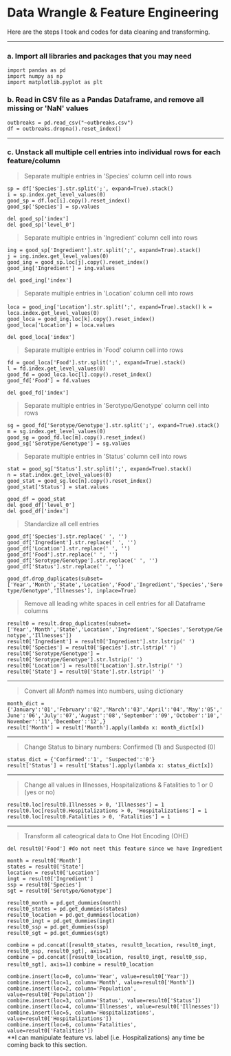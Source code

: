 # Data Wrangle & Feature Engineering

Here are the steps I took and codes for data cleaning and transforming.

---

### a. Import all libraries and packages that you may need

`import pandas as pd`  
`import numpy as np`  
`import matplotlib.pyplot as plt`

### b. Read in CSV file as a Pandas Dataframe, and remove all missing or 'NaN' values

`outbreaks = pd.read_csv("~outbreaks.csv")`  
`df = outbreaks.dropna().reset_index()`  

---

### c. Unstack all multiple cell entries into individual rows for each feature/column

> Separate multiple entries in 'Species' column cell into rows

`sp = df['Species'].str.split(';', expand=True).stack()`  
`i = sp.index.get_level_values(0)`  
`good_sp = df.loc[i].copy().reset_index()`  
`good_sp['Species'] = sp.values`  

`del good_sp['index']`  
`del good_sp['level_0']`  

> Separate multiple entries in 'Ingredient' column cell into rows

`ing = good_sp['Ingredient'].str.split(';', expand=True).stack()`  
`j = ing.index.get_level_values(0)`  
`good_ing = good_sp.loc[j].copy().reset_index()`  
`good_ing['Ingredient'] = ing.values`  

`del good_ing['index']`  

> Separate multiple entries in 'Location' column cell into rows

`loca = good_ing['Location'].str.split(';', expand=True).stack()` 
`k = loca.index.get_level_values(0)`  
`good_loca = good_ing.loc[k].copy().reset_index()`  
`good_loca['Location'] = loca.values`  

`del good_loca['index']`  

> Separate multiple entries in 'Food' column cell into rows

`fd = good_loca['Food'].str.split(';', expand=True).stack()`  
`l = fd.index.get_level_values(0)`  
`good_fd = good_loca.loc[l].copy().reset_index()`  
`good_fd['Food'] = fd.values`  

`del good_fd['index']`  

> Separate multiple entries in 'Serotype/Genotype' column cell into rows

`sg = good_fd['Serotype/Genotype'].str.split(';', expand=True).stack()`  
`m = sg.index.get_level_values(0)`  
`good_sg = good_fd.loc[m].copy().reset_index()`  
`good_sg['Serotype/Genotype'] = sg.values`  

> Separate multiple entries in 'Status' column cell into rows

`stat = good_sg['Status'].str.split(';', expand=True).stack()`  
`n = stat.index.get_level_values(0)`  
`good_stat = good_sg.loc[n].copy().reset_index()`  
`good_stat['Status'] = stat.values`  

`good_df = good_stat`  
`del good_df['level_0']`  
`del good_df['index']`  

> Standardize all cell entries

`good_df['Species'].str.replace(' ', '')`  
`good_df['Ingredient'].str.replace(' ', '')`  
`good_df['Location'].str.replace(' ', '')`  
`good_df['Food'].str.replace(' ', '')`  
`good_df['Serotype/Genotype'].str.replace(' ', '')`  
`good_df['Status'].str.replace(' ', '')`  

`good_df.drop_duplicates(subset=['Year','Month','State','Location','Food','Ingredient','Species','Serotype/Genotype','Illnesses'], inplace=True)`  

> Remove all leading white spaces in cell entries for all Dataframe columns

`result0 = result.drop_duplicates(subset=['Year','Month','State','Location','Ingredient','Species','Serotype/Genotype','Illnesses'])`  
`result0['Ingredient'] = result0['Ingredient'].str.lstrip(' ')`  
`result0['Species'] = result0['Species'].str.lstrip(' ')`  
`result0['Serotype/Genotype'] = result0['Serotype/Genotype'].str.lstrip(' ')`  
`result0['Location'] = result0['Location'].str.lstrip(' ')`  
`result0['State'] = result0['State'].str.lstrip(' ')`  

---

> Convert all *Month* names into numbers, using dictionary

`month_dict = {'January':'01','February':'02','March':'03','April':'04','May':'05','June':'06','July':'07','August':'08','September':'09','October':'10','November':'11','December':'12',}`  
`result['Month'] = result['Month'].apply(lambda x: month_dict[x])`  

---

> Change Status to binary numbers: Confirmed (1) and Suspected (0)

`status_dict = {'Confirmed':'1', 'Suspected':'0'}`  
`result['Status'] = result['Status'].apply(lambda x: status_dict[x])`  

---

> Change all values in Illnesses, Hospitalizations & Fatalities to 1 or 0 (yes or no)

`result0.loc[result0.Illnesses > 0, 'Illnesses'] = 1`  
`result0.loc[result0.Hospitalizations > 0, 'Hospitalizations'] = 1`  
`result0.loc[result0.Fatalities > 0, 'Fatalities'] = 1`  

---

> Transform all cateogrical data to One Hot Encoding (OHE)

`del result0['Food'] #do not neet this feature since we have Ingredient`  

`month = result0['Month']`  
`states = result0['State']`  
`location = result0['Location']`  
`ingt = result0['Ingredient']`  
`ssp = result0['Species']`  
`sgt = result0['Serotype/Genotype']`  

`result0_month = pd.get_dummies(month)`  
`result0_states = pd.get_dummies(states)`  
`result0_location = pd.get_dummies(location)`  
`result0_ingt = pd.get_dummies(ingt)`  
`result0_ssp = pd.get_dummies(ssp)`  
`result0_sgt = pd.get_dummies(sgt)`  

`combine = pd.concat([result0_states, result0_location, result0_ingt, result0_ssp, result0_sgt], axis=1)`  
`combine = pd.concat([result0_location, result0_ingt, result0_ssp, result0_sgt], axis=1)` 
`combine = result0_location`  

`combine.insert(loc=0, column='Year', value=result0['Year'])`  
`combine.insert(loc=1, column='Month', value=result0['Month'])`  
`combine.insert(loc=2, column='Population', value=result0['Population'])`  
`combine.insert(loc=3, column='Status', value=result0['Status'])`  
`combine.insert(loc=4, column='Illnesses', value=result0['Illnesses'])`  
`combine.insert(loc=5, column='Hospitalizations', value=result0['Hospitalizations'])`  
`combine.insert(loc=6, column='Fatalities', value=result0['Fatalities'])`  
**I can manipulate feature vs. label (i.e. Hospitalizations) any time be coming back to this section.
